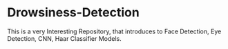 # Drowsiness-Detection
This is a very Interesting Repository, that introduces to Face Detection, Eye Detection, CNN, Haar Classifier Models.
